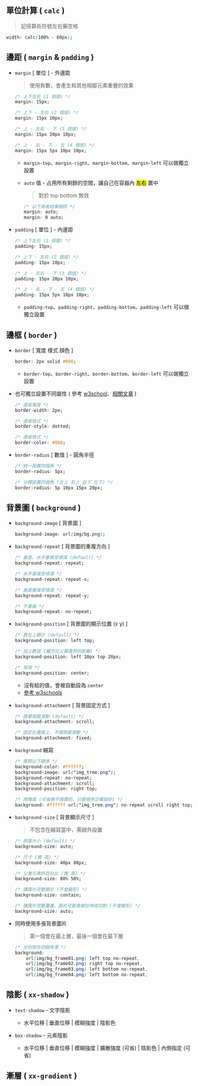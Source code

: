 ## 單位計算 ( `calc` )

> 記得算術符號左右藥空格

```css
width: calc(100% - 60px);
```

## 邊距 ( `margin` & `padding` )

- `margin` [ 單位 ] - 外邊距

  > 使用負數，會產生和其他相鄰元素重疊的效果

  ```css
  /* 上下左右 (1 個值) */
  margin: 15px;

  /* 上下 - 左右 (2 個值) */
  margin: 15px 10px;

  /* 上 - 左右 - 下 (3 個值) */
  margin: 15px 20px 10px;

  /* 上 - 右 - 下 - 左 (4 個值) */
  margin: 15px 5px 10px 10px;
  ```

  - `margin-top`、`margin-right`、`margin-bottom`、`margin-left` 可以做獨立設置

  - `auto` 值 - 占用所有剩餘的空間，讓自己在容器內 <mark>左右</mark> 置中
    > 對於 top bottom 無效
    ```css
    /* 以下兩者結果相同 */
    margin: auto;
    margin: 0 auto;
    ```

- `padding` [ 單位 ] - 內邊距

  ```css
  /* 上下左右 (1 個值) */
  padding: 15px;

  /* 上下 - 左右 (2 個值) */
  padding: 15px 10px;

  /* 上 - 左右 - 下 (3 個值) */
  padding: 15px 20px 10px;

  /* 上 - 右 - 下 - 左 (4 個值) */
  padding: 15px 5px 10px 10px;
  ```

  - `padding-top`、`padding-right`、`padding-bottom`、`padding-left` 可以做獨立設置

## 邊框 ( `border` )

- `border` [ 寬度 樣式 顏色 ]

  ```css
  border: 2px solid #000;
  ```

  - `border-top`、`border-right`、`border-bottom`、`border-left` 可以做獨立設置

- 也可獨立設置不同屬性 ( 參考 [w3school](https://www.w3schools.com/cssref/pr_border.php)、[相關文章](https://www.1keydata.com/css-tutorial/tw/border.php) )

  ```css
  /* 邊框寬度 */
  border-width: 2px;

  /* 邊框樣式 */
  border-style: dotted;

  /* 邊框樣式 */
  border-color: #000;
  ```

- `border-radius` [ 數值 ] - 圓角半徑

  ```css
  /* 統一設置四個角 */
  border-radius: 5px;

  /* 分開設置四個角 (左上 右上 右下 左下) */
  border-radius: 5p 10px 15px 20px;
  ```

## 背景圖 ( `background` )

- `background-image` [ 背景圖 ]

  ```css
  background-image: url(img/bg.png);
  ```

- `background-repeat` [ 背景圖的重複方向 ]

  ```css
  /* 垂直、水平重複至填滿 (default) */
  background-repeat: repeat;

  /* 水平重複至填滿 */
  background-repeat: repeat-x;

  /* 垂直重複至填滿 */
  background-repeat: repeat-y;

  /* 不重複 */
  background-repeat: no-repeat;
  ```

- `background-position` [ 背景圖的顯示位置 (x y) ]

  ```css
  /* 靠左上顯示 (default) */
  background-position: left top;

  /* 加上數值 (離方位父層邊界的距離) */
  background-position: left 10px top 20px;

  /* 常用 */
  background-position: center;
  ```

  - 沒有給的值，會被自動設為 `center`
  - [參考 w3schools](https://www.w3schools.com/cssref/pr_background-position.php)

- `background-attachment` [ 背景固定方式 ]

  ```css
  /* 隨著視窗滾動 (default) */
  background-attachment: scroll;

  /* 固定在畫面上，不隨視窗滾動 */
  background-attachment: fixed;
  ```

- `background` 縮寫

  ```css
  /* 需照以下順序 */
  background-color: #ffffff;
  background-image: url("img_tree.png");
  background-repeat: no-repeat;
  background-attachment: scroll;
  background-position: right top;

  /* 用簡寫 (可省略不需要的，只要順序正確就好) */
  background: #ffffff url("img_tree.png") no-repeat scroll right top;
  ```

- `background-size` [ 背景顯示尺寸 ]

  > 不包含在縮寫當中，需額外設置

  ```css
  /* 原圖大小 (default) */
  background-size: auto;

  /* 尺寸 (寬 高) */
  background-size: 40px 80px;

  /* 父層元素的百分比 (寬 高) */
  background-size: 80% 50%;

  /* 讓圖片完整顯示 (不會變形) */
  background-size: contain;

  /* 讓圖片完整覆蓋，圖片可能會被拉伸或切割 (不會變形) */
  background-size: auto;
  ```

- 同時使用多張背景圖片
  > 第一個會在最上層，最後一個會在最下層
  <!-- prettier-ignore -->
  ```css
  /* 分別放在四個角落 */ 
  background:
      url(img/bg_frame01.png) left top no-repeat,
      url(img/bg_frame02.png) right top no-repeat,
      url(img/bg_frame03.png) left bottom no-repeat,
      url(img/bg_frame04.png) left bottom no-repeat,
  ```

## 陰影 ( `xx-shadow` )

- `text-shadow` - 文字陰影

  - 水平位移 | 垂直位移 | 模糊強度 | 陰影色

- `box-shadow` - 元素陰影
  - 水平位移 | 垂直位移 | 模糊強度 | 擴散強度 (可省) | 陰影色 | 內側指定 (可省)

## 漸層 ( `xx-gradient` )
